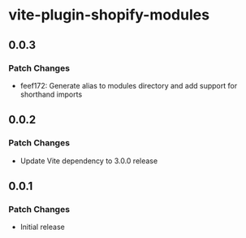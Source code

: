 # vite-plugin-shopify-modules

## 0.0.3

### Patch Changes

- feef172: Generate alias to modules directory and add support for shorthand imports

## 0.0.2

### Patch Changes

- Update Vite dependency to 3.0.0 release

## 0.0.1

### Patch Changes

- Initial release
